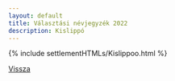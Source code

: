 ```yaml
---
layout: default
title: Választási névjegyzék 2022
description: Kislippó
---
```


{% include settlementHTMLs/Kislippoo.html %}

[Vissza](../)